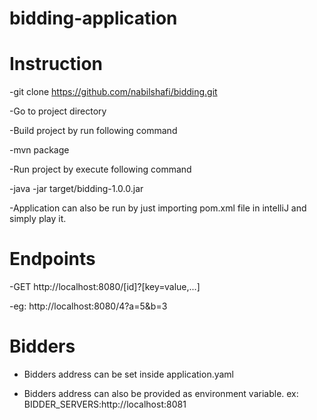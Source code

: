 # bidding-application

# Instruction

-git clone https://github.com/nabilshafi/bidding.git

-Go to project directory

-Build project by run following command

-mvn package 

-Run project by execute following command

-java -jar target/bidding-1.0.0.jar

-Application can also be run by just importing pom.xml file in intelliJ and simply play it. 


# Endpoints

-GET  http://localhost:8080/[id]?[key=value,...]

-eg: http://localhost:8080/4?a=5&b=3

# Bidders

- Bidders address can be set inside application.yaml 

- Bidders address can also be provided as environment variable. ex: BIDDER_SERVERS:http://localhost:8081

